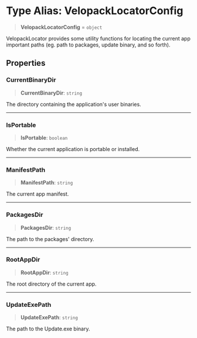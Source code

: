 # Type Alias: VelopackLocatorConfig

> **VelopackLocatorConfig** = `object`

VelopackLocator provides some utility functions for locating the current app important paths (eg. path to packages, update binary, and so forth).

## Properties

### CurrentBinaryDir

> **CurrentBinaryDir**: `string`

The directory containing the application's user binaries.

***

### IsPortable

> **IsPortable**: `boolean`

Whether the current application is portable or installed.

***

### ManifestPath

> **ManifestPath**: `string`

The current app manifest.

***

### PackagesDir

> **PackagesDir**: `string`

The path to the packages' directory.

***

### RootAppDir

> **RootAppDir**: `string`

The root directory of the current app.

***

### UpdateExePath

> **UpdateExePath**: `string`

The path to the Update.exe binary.
